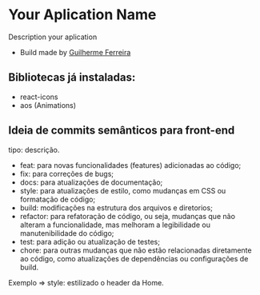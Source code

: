 # Your Aplication Name

Description your aplication

- Build made by <a href='https://github.com/guilhermedevmatos15' target='_blank'>Guilherme Ferreira</a>


## Bibliotecas já instaladas:
- react-icons
- aos (Animations)

## Ideia de commits semânticos para front-end

tipo: descrição.

- feat: para novas funcionalidades (features) adicionadas ao código;
- fix: para correções de bugs;
- docs: para atualizações de documentação;
- style: para atualizações de estilo, como mudanças em CSS ou formatação de código;
- build: modificações na estrutura dos arquivos e diretorios;
- refactor: para refatoração de código, ou seja, mudanças que não alteram a funcionalidade, mas melhoram a legibilidade ou manutenibilidade do código;
- test: para adição ou atualização de testes;
- chore: para outras mudanças que não estão relacionadas diretamente ao código, como atualizações de dependências ou configurações de build.

Exemplo => style: estilizado o header da Home.
